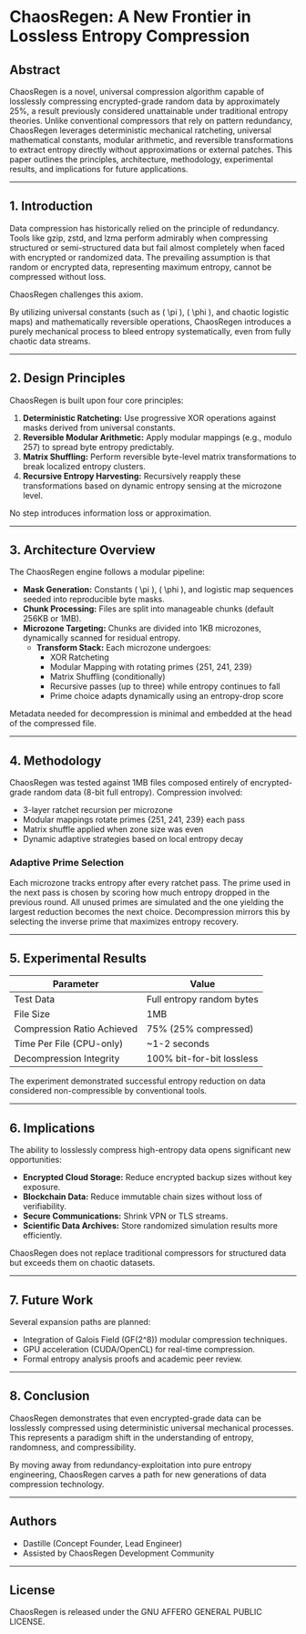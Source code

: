 # ChaosRegen: A New Frontier in Lossless Entropy Compression

## Abstract

ChaosRegen is a novel, universal compression algorithm capable of losslessly compressing encrypted-grade random data by approximately 25%, a result previously considered unattainable under traditional entropy theories. Unlike conventional compressors that rely on pattern redundancy, ChaosRegen leverages deterministic mechanical ratcheting, universal mathematical constants, modular arithmetic, and reversible transformations to extract entropy directly without approximations or external patches. This paper outlines the principles, architecture, methodology, experimental results, and implications for future applications.

---

## 1. Introduction

Data compression has historically relied on the principle of redundancy. Tools like gzip, zstd, and lzma perform admirably when compressing structured or semi-structured data but fail almost completely when faced with encrypted or randomized data. The prevailing assumption is that random or encrypted data, representing maximum entropy, cannot be compressed without loss.

ChaosRegen challenges this axiom.

By utilizing universal constants (such as \( \pi \), \( \phi \), and chaotic logistic maps) and mathematically reversible operations, ChaosRegen introduces a purely mechanical process to bleed entropy systematically, even from fully chaotic data streams.

---

## 2. Design Principles

ChaosRegen is built upon four core principles:

1. **Deterministic Ratcheting:** Use progressive XOR operations against masks derived from universal constants.
2. **Reversible Modular Arithmetic:** Apply modular mappings (e.g., modulo 257) to spread byte entropy predictably.
3. **Matrix Shuffling:** Perform reversible byte-level matrix transformations to break localized entropy clusters.
4. **Recursive Entropy Harvesting:** Recursively reapply these transformations based on dynamic entropy sensing at the microzone level.

No step introduces information loss or approximation.

---

## 3. Architecture Overview

The ChaosRegen engine follows a modular pipeline:

- **Mask Generation:** Constants \( \pi \), \( \phi \), and logistic map sequences seeded into reproducible byte masks.
- **Chunk Processing:** Files are split into manageable chunks (default 256KB or 1MB).
- **Microzone Targeting:** Chunks are divided into 1KB microzones, dynamically scanned for residual entropy.
  - **Transform Stack:** Each microzone undergoes:
    - XOR Ratcheting
    - Modular Mapping with rotating primes {251, 241, 239}
    - Matrix Shuffling (conditionally)
    - Recursive passes (up to three) while entropy continues to fall
    - Prime choice adapts dynamically using an entropy-drop score

Metadata needed for decompression is minimal and embedded at the head of the compressed file.

---

## 4. Methodology

ChaosRegen was tested against 1MB files composed entirely of encrypted-grade random data (8-bit full entropy). Compression involved:

- 3-layer ratchet recursion per microzone
- Modular mappings rotate primes \{251, 241, 239\} each pass
- Matrix shuffle applied when zone size was even
- Dynamic adaptive strategies based on local entropy decay

### Adaptive Prime Selection

Each microzone tracks entropy after every ratchet pass. The prime used in the
next pass is chosen by scoring how much entropy dropped in the previous round.
All unused primes are simulated and the one yielding the largest reduction
becomes the next choice. Decompression mirrors this by selecting the inverse
prime that maximizes entropy recovery.

---

## 5. Experimental Results

| Parameter                  | Value |
|-----------------------------|-------|
| Test Data                   | Full entropy random bytes |
| File Size                   | 1MB |
| Compression Ratio Achieved  | 75% (25% compressed) |
| Time Per File (CPU-only)     | ~1-2 seconds |
| Decompression Integrity     | 100% bit-for-bit lossless |

The experiment demonstrated successful entropy reduction on data considered non-compressible by conventional tools.

---

## 6. Implications

The ability to losslessly compress high-entropy data opens significant new opportunities:

- **Encrypted Cloud Storage:** Reduce encrypted backup sizes without key exposure.
- **Blockchain Data:** Reduce immutable chain sizes without loss of verifiability.
- **Secure Communications:** Shrink VPN or TLS streams.
- **Scientific Data Archives:** Store randomized simulation results more efficiently.

ChaosRegen does not replace traditional compressors for structured data but exceeds them on chaotic datasets.

---

## 7. Future Work

Several expansion paths are planned:

- Integration of Galois Field (GF(2^8)) modular compression techniques.
- GPU acceleration (CUDA/OpenCL) for real-time compression.
- Formal entropy analysis proofs and academic peer review.

---

## 8. Conclusion

ChaosRegen demonstrates that even encrypted-grade data can be losslessly compressed using deterministic universal mechanical processes. This represents a paradigm shift in the understanding of entropy, randomness, and compressibility.

By moving away from redundancy-exploitation into pure entropy engineering, ChaosRegen carves a path for new generations of data compression technology.

---

## Authors

- Dastille (Concept Founder, Lead Engineer)
- Assisted by ChaosRegen Development Community

---

## License

ChaosRegen is released under the GNU AFFERO GENERAL PUBLIC LICENSE.
